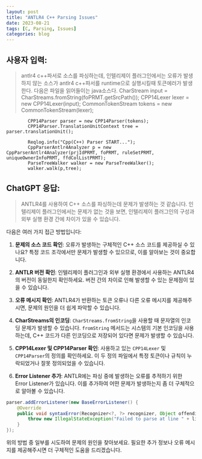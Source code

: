 ```yaml
---
layout: post
title: "ANTLR4 C++ Parsing Issues"
date: 2023-08-21
tags: [C, Parsing, Issues]
categories: blog
---
```


## 사용자 입력:
> antlr4 c++파서로 소스를 파싱하는데, 인텔리제이 플러그인에서는 오류가 발생하지 않는 소스가 antlr4 c++파서를 runtime으로 실행시킬때 토큰에러가 발생한다. 다음은 파일을 읽어들이는 java소스다.             CharStream input = CharStreams.fromString(foPRMT.getSrcPath());
            CPP14Lexer lexer = new CPP14Lexer(input);
            CommonTokenStream tokens = new CommonTokenStream(lexer);

            CPP14Parser parser = new CPP14Parser(tokens);
            CPP14Parser.TranslationUnitContext tree = parser.translationUnit();

            Reqlog.info("Cpp(C++) Parser START...");
            CppParserAntlr4Analyzer p = new CppParserAntlr4Analyzer(prjIdPRMT, foPRMT, ruleSetPRMT, uniqueOwnerInfoPRMT, ffdColListPRMT);
            ParseTreeWalker walker = new ParseTreeWalker();
            walker.walk(p,tree);

## ChatGPT 응답:
> ANTLR4를 사용하여 C++ 소스를 파싱하는데 문제가 발생하는 것 같습니다. 인텔리제이 플러그인에서는 문제가 없는 것을 보면, 인텔리제이 플러그인의 구성과 외부 실행 환경 간에 차이가 있을 수 있습니다.

다음은 여러 가지 접근 방법입니다:

1. **문제의 소스 코드 확인**: 오류가 발생하는 구체적인 C++ 소스 코드를 제공하실 수 있나요? 특정 코드 조각에서만 문제가 발생할 수 있으므로, 이를 알아보는 것이 중요합니다.

2. **ANTLR 버전 확인**: 인텔리제이 플러그인과 외부 실행 환경에서 사용하는 ANTLR4의 버전이 동일한지 확인하세요. 버전 간의 차이로 인해 발생할 수 있는 문제점이 있을 수 있습니다.

3. **오류 메시지 확인**: ANTLR4가 반환하는 토큰 오류나 다른 오류 메시지를 제공해주시면, 문제의 원인을 더 쉽게 파악할 수 있습니다.

4. **CharStreams의 인코딩**: `CharStreams.fromString`을 사용할 때 문자열의 인코딩 문제가 발생할 수 있습니다. `fromString` 메서드는 시스템의 기본 인코딩을 사용하는데, C++ 코드가 다른 인코딩으로 저장되어 있다면 문제가 발생할 수 있습니다.

5. **CPP14Lexer 및 CPP14Parser 확인**: 사용하고 있는 `CPP14Lexer` 및 `CPP14Parser`의 정의를 확인하세요. 이 두 정의 파일에서 특정 토큰이나 규칙이 누락되었거나 잘못 정의되었을 수 있습니다.

6. **Error Listener 추가**: ANTLR에는 파싱 중에 발생하는 오류를 추적하기 위한 Error Listener가 있습니다. 이를 추가하여 어떤 문제가 발생하는지 좀 더 구체적으로 알아볼 수 있습니다.

```java
parser.addErrorListener(new BaseErrorListener() {
    @Override
    public void syntaxError(Recognizer<?, ?> recognizer, Object offendingSymbol, int line, int charPositionInLine, String msg, RecognitionException e) {
        throw new IllegalStateException("Failed to parse at line " + line + " due to " + msg, e);
    }
});
```

위의 방법 중 일부를 시도하여 문제의 원인을 찾아보세요. 필요한 추가 정보나 오류 메시지를 제공해주시면 더 구체적인 도움을 드리겠습니다.

